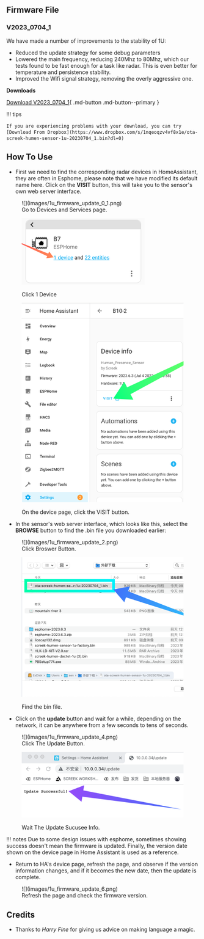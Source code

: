 ## Firmware File
### V2023_0704_1
We have made a number of improvements to the stability of 1U:  

- Reduced the update strategy for some debug parameters  
- Lowered the main frequency, reducing 240Mhz to 80Mhz, which our tests found to be fast enough for a task like radar. This is even better for temperature and persistence stability.  
- Improved the Wifi signal strategy, removing the overly aggressive one.    

**Downloads**  

[Download V2023_0704_1](../files/ota-screek-humen-sensor-1u-20230704_1.bin){ .md-button .md-button--primary }

!!! tips

	If you are experiencing problems with your download, you can try [Download From Dropbox](https://www.dropbox.com/s/1nqeoqzv4vf8x1e/ota-screek-humen-sensor-1u-20230704_1.bin?dl=0)


## How To Use

-  First we need to find the corresponding radar devices in HomeAssistant, they are often in Esphome, please note that we have modified its default name here. Click on the **VISIT** button, this will take you to the sensor's own web server interface.

<figure markdown>
  ![](images/1u_firmware_update_0_1.png)
  <figcaption>Go to Devices and Services page.</figcaption>
  
  ![](images/1u_firmware_update_0_2.png)
  <figcaption>Click 1 Device</figcaption>
  
  ![](images/1u_firmware_update_1.png)
  <figcaption>On the device page, click the VISIT button.</figcaption>
</figure>

- In the sensor's web server interface, which looks like this, select the **BROWSE** button to find the .bin file you downloaded earlier:

<figure markdown>
  ![](images/1u_firmware_update_2.png)
  <figcaption>Click Broswer Button.</figcaption>
  
  ![](images/1u_firmware_update_3.png)
  <figcaption>Find the bin file.</figcaption>
  
</figure>

- Click on the **update** button and wait for a while, depending on the network, it can be anywhere from a few seconds to tens of seconds.  

<figure markdown>
  ![](images/1u_firmware_update_4.png)
  <figcaption>Click The Update Button.</figcaption>
  
  ![](images/1u_firmware_update_5.png)
  <figcaption>Wait The Update Sucusee Info.</figcaption>
</figure>

!!! notes
	Due to some design issues with esphome, sometimes showing success doesn't mean the firmware is updated. Finally, the version date shown on the device page in Home Assistant is used as a reference.

-  Return to HA's device page, refresh the page, and observe if the version information changes, and if it becomes the new date, then the update is complete.

<figure markdown>
  ![](images/1u_firmware_update_6.png)
  <figcaption>Refresh the page and check the firmware version.</figcaption>
</figure>

## Credits
- Thanks to *Harry Fine* for giving us advice on making language a magic.